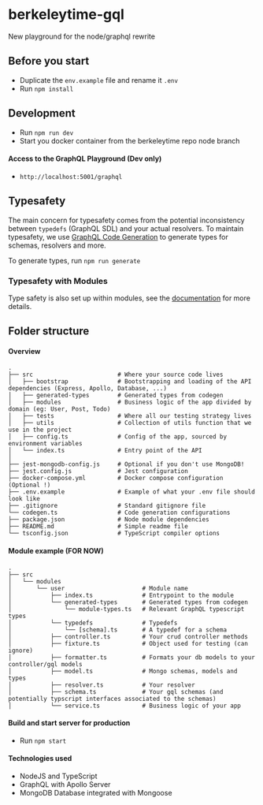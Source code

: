 # berkeleytime-gql

New playground for the node/graphql rewrite

## Before you start

- Duplicate the `env.example` file and rename it `.env`
- Run `npm install`

## Development

- Run `npm run dev`
- Start you docker container from the berkeleytime repo node branch

#### Access to the GraphQL Playground (Dev only)

- `http://localhost:5001/graphql`

## Typesafety

The main concern for typesafety comes from the potential inconsistency between `typedefs` (GraphQL SDL) and your actual resolvers. To maintain typesafety, we use [GraphQL Code Generation](https://www.the-guild.dev/graphql/codegen/docs/getting-started) to generate types for schemas, resolvers and more.

To generate types, run `npm run generate`

### Typesafety with Modules

Type safety is also set up within modules, see the [documentation](https://www.the-guild.dev/graphql/codegen/docs/guides/graphql-modules) for more details.

## Folder structure

#### Overview

```
.
├── src                        # Where your source code lives
│   ├── bootstrap              # Bootstrapping and loading of the API dependencies (Express, Apollo, Database, ...)
│   ├── generated-types        # Generated types from codegen
│   ├── modules                # Business logic of the app divided by domain (eg: User, Post, Todo)
│   ├── tests                  # Where all our testing strategy lives
│   ├── utils                  # Collection of utils function that we use in the project
│   ├── config.ts              # Config of the app, sourced by environment variables
│   └── index.ts               # Entry point of the API
│
├── jest-mongodb-config.js     # Optional if you don't use MongoDB!
├── jest.config.js             # Jest configuration
├── docker-compose.yml         # Docker compose configuration (Optional !)
├── .env.example               # Example of what your .env file should look like
├── .gitignore                 # Standard gitignore file
└── codegen.ts                 # Code generation configurations
├── package.json               # Node module dependencies
├── README.md                  # Simple readme file
└── tsconfig.json              # TypeScript compiler options
```

#### Module example (FOR NOW)

```
.
├── src
│   └── modules
│       └── user                      # Module name
│           ├── index.ts              # Entrypoint to the module
│           └── generated-types       # Generated types from codegen
│               └── module-types.ts   # Relevant GraphQL typescript types
│           └── typedefs              # Typedefs
│               └── [schema].ts       # A typedef for a schema
│           ├── controller.ts         # Your crud controller methods
│           ├── fixture.ts            # Object used for testing (can ignore)
│           ├── formatter.ts          # Formats your db models to your controller/gql models
│           ├── model.ts              # Mongo schemas, models and types
│           ├── resolver.ts           # Your resolver
│           ├── schema.ts             # Your gql schemas (and potentially typscript interfaces associated to the schemas)
│           └── service.ts            # Business logic of your app
```

#### Build and start server for production

- Run `npm start`

#### Technologies used

- NodeJS and TypeScript
- GraphQL with Apollo Server
- MongoDB Database integrated with Mongoose
